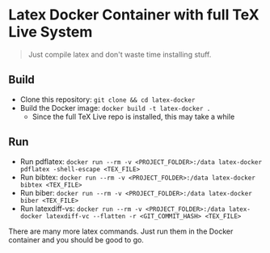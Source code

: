 # Latex Docker Container with full TeX Live System

> Just compile latex and don't waste time installing stuff.

## Build

- Clone this repository: `git clone && cd latex-docker`
- Build the Docker image: `docker build -t latex-docker .`
  - Since the full TeX Live repo is installed, this may take a while

## Run

- Run pdflatex: `docker run --rm -v <PROJECT_FOLDER>:/data latex-docker pdflatex -shell-escape <TEX_FILE>`
- Run bibtex: `docker run --rm -v <PROJECT_FOLDER>:/data latex-docker bibtex <TEX_FILE>`
- Run biber: `docker run --rm -v <PROJECT_FOLDER>:/data latex-docker biber <TEX_FILE>`
- Run latexdiff-vs: `docker run --rm -v <PROJECT_FOLDER>:/data latex-docker latexdiff-vc --flatten -r <GIT_COMMIT_HASH> <TEX_FILE>`

There are many more latex commands. Just run them in the Docker container and you should be good to go.
